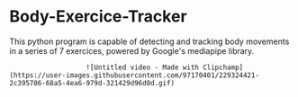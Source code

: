# Body-Exercice-Tracker
This python program is capable of detecting and tracking body movements in a series of 7 exercices, powered by Google's mediapipe library.


                       ![Untitled video - Made with Clipchamp](https://user-images.githubusercontent.com/97170401/229324421-2c395786-68a5-4ea6-979d-321429d96d0d.gif)



